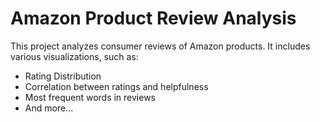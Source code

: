 # Amazon Product Review Analysis

This project analyzes consumer reviews of Amazon products. It includes various visualizations, such as:
- Rating Distribution
- Correlation between ratings and helpfulness
- Most frequent words in reviews
- And more...
